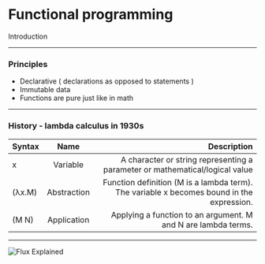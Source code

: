 # Functional programming

Introduction

---

### Principles

- Declarative ( declarations as opposed to statements )
- Immutable data
- Functions are pure just like in math


---

### History - lambda calculus in 1930s


| Syntax        | Name           | Description  |
| ------------- |:--------------:| ------------:|
| x             |	Variable     |	A character or string representing a parameter or mathematical/logical value |
| (λx.M)        |	Abstraction  |	Function definition (M is a lambda term). The variable x becomes bound in the expression. |
| (M N)	        | Application    |	Applying a function to an argument. M and N are lambda terms. |

---

![Flux Explained](https://facebook.github.io/flux/img/flux-simple-f8-diagram-explained-1300w.png)
